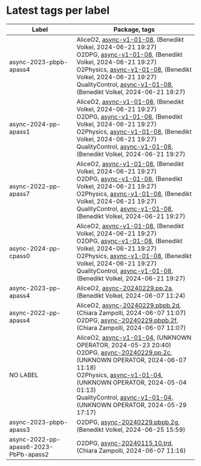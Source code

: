 # Latest tags per label

| Label | Package, tags |
| --- | --- |
| async-2023-pbpb-apass4 | AliceO2, [async-v1-01-08](https://github.com/AliceO2Group/AliceO2/tree/async-v1-01-08), (Benedikt Volkel, 2024-06-21 19:27)<br>O2DPG, [async-v1-01-08](https://github.com/AliceO2Group/O2DPG/tree/async-v1-01-08), (Benedikt Volkel, 2024-06-21 19:27)<br>O2Physics, [async-v1-01-08](https://github.com/AliceO2Group/O2Physics/tree/async-v1-01-08), (Benedikt Volkel, 2024-06-21 19:27)<br>QualityControl, [async-v1-01-08](https://github.com/AliceO2Group/QualityControl/tree/async-v1-01-08), (Benedikt Volkel, 2024-06-21 19:27) |
| async-2024-pp-apass1 | AliceO2, [async-v1-01-08](https://github.com/AliceO2Group/AliceO2/tree/async-v1-01-08), (Benedikt Volkel, 2024-06-21 19:27)<br>O2DPG, [async-v1-01-08](https://github.com/AliceO2Group/O2DPG/tree/async-v1-01-08), (Benedikt Volkel, 2024-06-21 19:27)<br>O2Physics, [async-v1-01-08](https://github.com/AliceO2Group/O2Physics/tree/async-v1-01-08), (Benedikt Volkel, 2024-06-21 19:27)<br>QualityControl, [async-v1-01-08](https://github.com/AliceO2Group/QualityControl/tree/async-v1-01-08), (Benedikt Volkel, 2024-06-21 19:27) |
| async-2022-pp-apass7 | AliceO2, [async-v1-01-08](https://github.com/AliceO2Group/AliceO2/tree/async-v1-01-08), (Benedikt Volkel, 2024-06-21 19:27)<br>O2DPG, [async-v1-01-08](https://github.com/AliceO2Group/O2DPG/tree/async-v1-01-08), (Benedikt Volkel, 2024-06-21 19:27)<br>O2Physics, [async-v1-01-08](https://github.com/AliceO2Group/O2Physics/tree/async-v1-01-08), (Benedikt Volkel, 2024-06-21 19:27)<br>QualityControl, [async-v1-01-08](https://github.com/AliceO2Group/QualityControl/tree/async-v1-01-08), (Benedikt Volkel, 2024-06-21 19:27) |
| async-2024-pp-cpass0 | AliceO2, [async-v1-01-08](https://github.com/AliceO2Group/AliceO2/tree/async-v1-01-08), (Benedikt Volkel, 2024-06-21 19:27)<br>O2DPG, [async-v1-01-08](https://github.com/AliceO2Group/O2DPG/tree/async-v1-01-08), (Benedikt Volkel, 2024-06-21 19:27)<br>O2Physics, [async-v1-01-08](https://github.com/AliceO2Group/O2Physics/tree/async-v1-01-08), (Benedikt Volkel, 2024-06-21 19:27)<br>QualityControl, [async-v1-01-08](https://github.com/AliceO2Group/QualityControl/tree/async-v1-01-08), (Benedikt Volkel, 2024-06-21 19:27) |
| async-2023-pp-apass4 | AliceO2, [async-20240229.pp.2a](https://github.com/AliceO2Group/AliceO2/tree/async-20240229.pp.2a), (Benedikt Volkel, 2024-06-07 11:24) |
| async-2022-pp-apass4 | AliceO2, [async-20240229.pbpb.2d](https://github.com/AliceO2Group/AliceO2/tree/async-20240229.pbpb.2d), (Chiara Zampolli, 2024-06-07 11:07)<br>O2DPG, [async-20240229.pbpb.2f](https://github.com/AliceO2Group/O2DPG/tree/async-20240229.pbpb.2f), (Chiara Zampolli, 2024-06-07 11:07) |
| NO LABEL | AliceO2, [async-v1-01-04](https://github.com/AliceO2Group/AliceO2/tree/async-v1-01-04), (UNKNOWN OPERATOR, 2024-05-23 20:40)<br>O2DPG, [async-20240229.pp.2c](https://github.com/AliceO2Group/O2DPG/tree/async-20240229.pp.2c), (UNKNOWN OPERATOR, 2024-06-07 11:18)<br>O2Physics, [async-v1-01-04](https://github.com/AliceO2Group/O2Physics/tree/async-v1-01-04), (UNKNOWN OPERATOR, 2024-05-04 01:13)<br>QualityControl, [async-v1-01-04](https://github.com/AliceO2Group/QualityControl/tree/async-v1-01-04), (UNKNOWN OPERATOR, 2024-05-29 17:17) |
| async-2023-pbpb-apass3 | O2DPG, [async-20240229.pbpb.2g](https://github.com/AliceO2Group/O2DPG/tree/async-20240229.pbpb.2g), (Benedikt Volkel, 2024-06-25 15:59) |
| async-2022-pp-apass6-2023-PbPb-apass2 | O2DPG, [async-20240115.10.trd](https://github.com/AliceO2Group/O2DPG/tree/async-20240115.10.trd), (Chiara Zampolli, 2024-06-07 11:16) |
